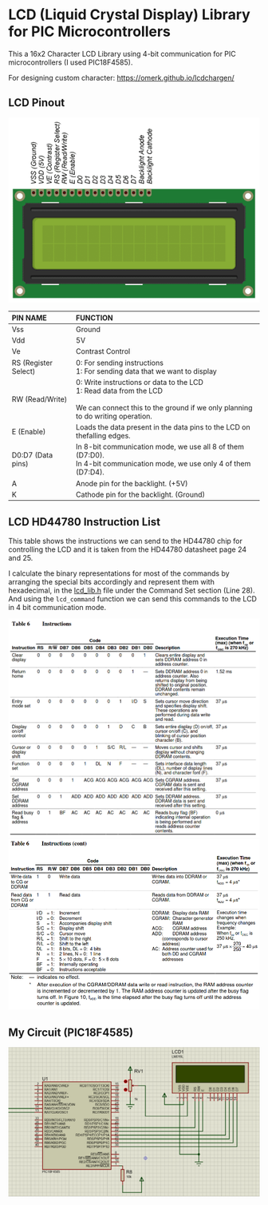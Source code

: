 # LCD (Liquid Crystal Display) Library for PIC Microcontrollers

This a 16x2 Character LCD Library using 4-bit communication for PIC microcontrollers (I used PIC18F4585).

For designing custom character: https://omerk.github.io/lcdchargen/

## LCD Pinout

![LCD pinout](Images/lcd_pinout.png)

| PIN NAME             | FUNCTION                                                                                                                                                           |
|:----------------------|:------------------------------------------------------------------------------------------------------------------------------------------------------|
| Vss                  | Ground                                                                                                                                                             |
| Vdd                  | 5V                                                                                                                                                                 |
| Ve                   | Contrast Control                                                                                                                                                   |
| RS (Register Select) | 0: For sending instructions<br>1: For sending data that we want to display                                                                                     |
| RW (Read/Write)      | 0: Write instructions or data to the LCD<br>1: Read data from the LCD<br><br>We can connect this to the ground if we only planning to do writing operation. |
| E (Enable)           | Loads the data present in the data pins to the LCD on thefalling edges.                                                                                    |
| D0:D7 (Data pins)    | In 8-bit communication mode, we use all 8 of them (D7:D0).<br>In 4-bit communication mode, we use only 4 of them (D7:D4).                                      |
| A                    | Anode pin for the backlight. (+5V)                                                                                                                                 |
| K                    | Cathode pin for the backlight. (Ground)                                                                                                                            |                                                                                                                                      |                                                                                                                     |

## LCD HD44780 Instruction List

This table shows the instructions we can send to the HD44780 chip for controlling the LCD and it is taken from the HD44780 datasheet page 24 and 25. 

I calculate the binary representations for most of the commands by arranging the special bits accordingly and represent them with hexadecimal, in the [lcd_lib.h](LCD_lib/lcd_lib.h) file under the Command Set section (Line 28). And using the `lcd_command` function we can send this commands to the LCD in 4 bit communication mode. 

![hd44780 instructions 1](Images/hd44780_instructions_1.png)
![hd44780 instructions 2](Images/hd44780_instructions_2.png)

## My Circuit (PIC18F4585)

![circuit](Images/lcd_connection.png)


